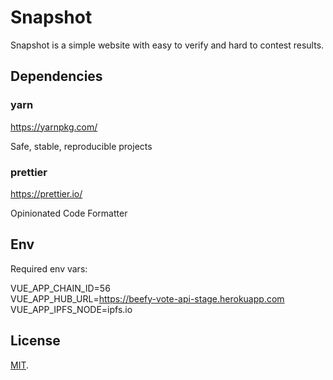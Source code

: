# Snapshot

Snapshot is a simple website with easy to verify and hard to contest results.

## Dependencies

### yarn

https://yarnpkg.com/

Safe, stable, reproducible projects

### prettier

https://prettier.io/

Opinionated Code Formatter

## Env

Required env vars:

VUE_APP_CHAIN_ID=56  
VUE_APP_HUB_URL=https://beefy-vote-api-stage.herokuapp.com
VUE_APP_IPFS_NODE=ipfs.io

## License

[MIT](LICENSE).

